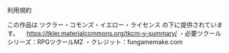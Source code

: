 利用規約

この作品は ツクラー・コモンズ・イエロー・ライセンス の下に提供されています。
　https://tkler.materialcommons.org/tkcm-y-summary/
・必要ツクールシリーズ：RPGツクールMZ
・クレジット：fungamemake.com
